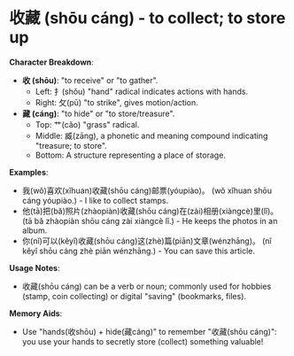 # **收藏 (shōu cáng) - to collect; to store up**

**Character Breakdown**:  
- **收 (shōu)**: "to receive" or "to gather".
  - Left: 扌(shǒu) "hand" radical indicates actions with hands.
  - Right: 攵(pū) "to strike", gives motion/action.  
- **藏 (cáng)**: "to hide" or "to store/treasure".
  - Top: 艹(cǎo) "grass" radical.
  - Middle: 臧(zāng), a phonetic and meaning compound indicating "treasure; to store".
  - Bottom: A structure representing a place of storage.

**Examples**:  
- 我(wǒ)喜欢(xǐhuan)收藏(shōu cáng)邮票(yóupiào)。 (wǒ xǐhuan shōu cáng yóupiào.) - I like to collect stamps.  
- 他(tā)把(bǎ)照片(zhàopiàn)收藏(shōu cáng)在(zài)相册(xiàngcè)里(lǐ)。 (tā bǎ zhàopiàn shōu cáng zài xiàngcè lǐ.) - He keeps the photos in an album.  
- 你(nǐ)可以(kěyǐ)收藏(shōu cáng)这(zhè)篇(piān)文章(wénzhāng)。 (nǐ kěyǐ shōu cáng zhè piān wénzhāng.) - You can save this article.

**Usage Notes**:  
- 收藏(shōu cáng) can be a verb or noun; commonly used for hobbies (stamp, coin collecting) or digital "saving" (bookmarks, files).

**Memory Aids**:  
- Use "hands(收shōu) + hide(藏cáng)" to remember "收藏(shōu cáng)": you use your hands to secretly store (collect) something valuable!
